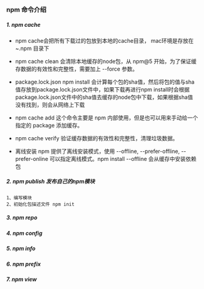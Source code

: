 ### npm 命令介绍
##### 1. npm cache
   + npm cache会把所有下载过的包放到本地的cache目录， mac环境是存放在~.npm 目录下
   
   + npm cache clean 会清除本地缓存的node包，从 npm@5 开始，为了保证缓存数据的有效性和完整性，需要加上 --force 参数。
   
   + package.lock.json npm install 会计算每个包的sha值，然后将包的值与sha值存放到package.lock.json文件中，如果下载再进行npm install时会根据package.lock.json文件中的sha值去缓存的node包中下载，如果根据sha值没有找到，则会从网络上下载
   
   + npm cache add 这个命令主要是 npm 内部使用，但是也可以用来手动给一个指定的 package 添加缓存。
   
   + npm cache verify 验证缓存数据的有效性和完整性，清理垃圾数据。
   
   + 离线安装 npm 提供了离线安装模式，使用 --offline, --prefer-offline, --prefer-online 可以指定离线模式。npm install --offline 会从缓存中安装依赖包
   
##### 2. npm publish 发布自己的npm模块
    1、编写模块
    2、初始化包描述文件 npm init

##### 3. npm repo

##### 4. npm config

##### 5. npm info

##### 6. npm prefix

##### 7. npm view
